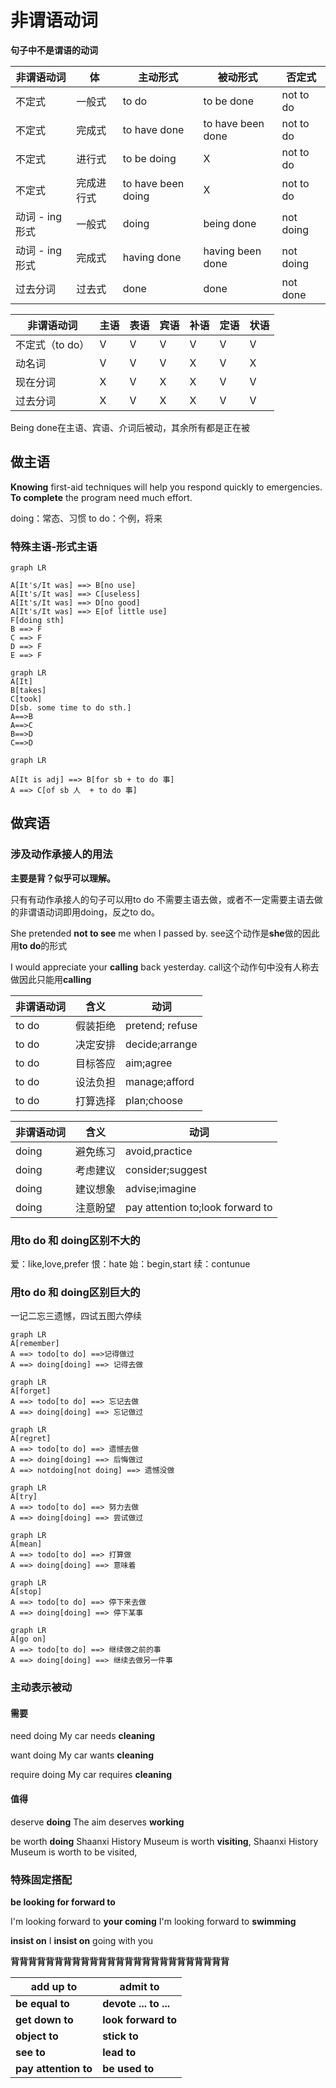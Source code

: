 # 非谓语动词

**句子中不是谓语的动词**

| 非谓语动词      | 体         | 主动形式           | 被动形式          | 否定式    |
| --------------- | ---------- | ------------------ | ----------------- | --------- |
| 不定式          | 一般式     | to do              | to be done        | not to do |
| 不定式          | 完成式     | to have done       | to have been done | not to do |
| 不定式          | 进行式     | to be doing        | X                 | not to do |
| 不定式          | 完成进行式 | to have been doing | X                 | not to do |
| 动词 - ing 形式 | 一般式     | doing              | being done        | not doing |
| 动词 - ing 形式 | 完成式     | having done        | having been done  | not doing |
| 过去分词        | 过去式     | done               | done              | not done  |

| 非谓语动词      | 主语 | 表语 | 宾语 | 补语 | 定语 | 状语 |
| --------------- | ---- | ---- | ---- | ---- | ---- | ---- |
| 不定式（to do） | V    | V    | V    | V    | V    | V    |
| 动名词          | V    | V    | V    | X    | V    | X    |
| 现在分词        | X    | V    | X    | X    | V    | V    |
| 过去分词        | X    | V    | X    | X    | V    | V    |

Being done在主语、宾语、介词后被动，其余所有都是正在被



## 做主语

**Knowing** first-aid techniques will help you respond quickly to emergencies.
**To complete** the program need much effort.

doing：常态、习惯
to do：个例，将来

### 特殊主语-形式主语



```mermaid
graph LR

A[It's/It was] ==> B[no use]
A[It's/It was] ==> C[useless]
A[It's/It was] ==> D[no good]
A[It's/It was] ==> E[of little use]
F[doing sth]
B ==> F
C ==> F
D ==> F
E ==> F
```



```mermaid
graph LR
A[It]
B[takes]
C[took]
D[sb. some time to do sth.]
A==>B
A==>C
B==>D
C==>D
```







```mermaid
graph LR

A[It is adj] ==> B[for sb + to do 事]
A ==> C[of sb 人  + to do 事]

```

## 做宾语

### 涉及动作承接人的用法

**主要是背？似乎可以理解。**

只有有动作承接人的句子可以用to do
不需要主语去做，或者不一定需要主语去做的非谓语动词即用doing，反之to do。

She pretended **not to see** me when I passed by.
see这个动作是**she**做的因此用**to do**的形式

I would appreciate your **calling** back yesterday.
call这个动作句中没有人称去做因此只能用**calling**



| 非谓语动词 | 含义     | 动词            |
| ---------- | -------- | --------------- |
| to do      | 假装拒绝 | pretend; refuse |
| to do      | 决定安排 | decide;arrange  |
| to do      | 目标答应 | aim;agree       |
| to do      | 设法负担 | manage;afford   |
| to do      | 打算选择 | plan;choose     |

| 非谓语动词 | 含义     | 动词                             |
| ---------- | -------- | -------------------------------- |
| doing      | 避免练习 | avoid,practice                   |
| doing      | 考虑建议 | consider;suggest                 |
| doing      | 建议想象 | advise;imagine                   |
| doing      | 注意盼望 | pay attention to;look forward to |



###  用to do 和 doing区别不大的

爱：like,love,prefer
恨：hate
始：begin,start
续：contunue



### 用to do 和 doing区别巨大的

一记二忘三遗憾，四试五图六停续

```mermaid
graph LR
A[remember]
A ==> todo[to do] ==>记得做过
A ==> doing[doing] ==> 记得去做
```



```mermaid
graph LR
A[forget]
A ==> todo[to do] ==> 忘记去做
A ==> doing[doing] ==> 忘记做过
```



```mermaid
graph LR
A[regret]
A ==> todo[to do] ==> 遗憾去做
A ==> doing[doing] ==> 后悔做过
A ==> notdoing[not doing] ==> 遗憾没做
```



```mermaid
graph LR
A[try]
A ==> todo[to do] ==> 努力去做
A ==> doing[doing] ==> 尝试做过
```



```mermaid
graph LR
A[mean]
A ==> todo[to do] ==> 打算做
A ==> doing[doing] ==> 意味着
```



```mermaid
graph LR
A[stop]
A ==> todo[to do] ==> 停下来去做
A ==> doing[doing] ==> 停下某事
```



```mermaid
graph LR
A[go on]
A ==> todo[to do] ==> 继续做之前的事
A ==> doing[doing] ==> 继续去做另一件事
```

### 主动表示被动

#### 需要

need doing
My car needs **cleaning**

want doing
My car wants **cleaning**

require doing
My car requires **cleaning**



#### 值得

deserve **doing**
The aim deserves **working**

be worth **doing**
Shaanxi History Museum is worth **visiting**,
Shaanxi History Museum is worth to be visited,



### 特殊固定搭配

**be looking for forward to**

I'm looking forward to **your coming**
I'm looking forward to **swimming**

**insist on**
I **insist on** going with you





**背背背背背背背背背背背背背背背背背背背背背背背背背**

| add up to            | admit to              |
| -------------------- | --------------------- |
| **be equal to**      | **devote ... to ...** |
| **get down to**      | **look forward to**   |
| **object to**        | **stick to**          |
| **see to**           | **lead to**           |
| **pay attention to** | **be used to**        |

